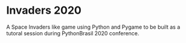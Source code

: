 # Invaders 2020

A Space Invaders like game using Python and Pygame
to be built as a tutoral session during PythonBrasil 2020 
conference.



